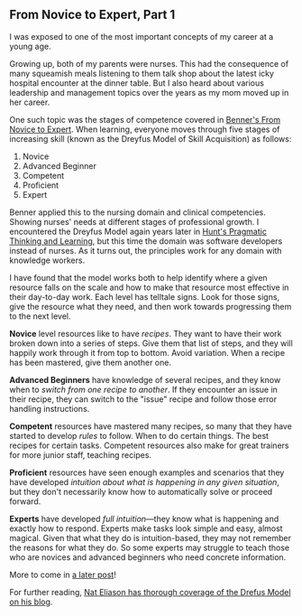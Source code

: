 ## From Novice to Expert, Part 1

I was exposed to one of the most important concepts of my career at a young age.

Growing up, both of my parents were nurses. This had the consequence of many squeamish meals listening to them talk shop about the latest icky hospital encounter at the dinner table. But I also heard about various leadership and management topics over the years as my mom moved up in her career.

One such topic was the stages of competence covered in [Benner's From Novice to Expert](https://www.amazon.com/Novice-Expert-Excellence-Clinical-Commemorative/dp/0130325228/). When learning, everyone moves through five stages of increasing skill (known as the Dreyfus Model of Skill Acquisition) as follows:

1. Novice
2. Advanced Beginner
3. Competent
4. Proficient
5. Expert

Benner applied this to the nursing domain and clinical competencies. Showing nurses' needs at different stages of professional growth. I encountered the Dreyfus Model again years later in [Hunt's Pragmatic Thinking and Learning](https://www.amazon.com/Pragmatic-Thinking-Learning-Refactor-Programmers/dp/1934356050/), but this time the domain was software developers instead of nurses. As it turns out, the principles work for any domain with knowledge workers.

I have found that the model works both to help identify where a given resource falls on the scale and how to make that resource most effective in their day-to-day work. Each level has telltale signs. Look for those signs, give the resource what they need, and then work towards progressing them to the next level.

**Novice** level resources like to have *recipes*. They want to have their work broken down into a series of steps. Give them that list of steps, and they will happily work through it from top to bottom. Avoid variation. When a recipe has been mastered, give them another one.

**Advanced Beginners** have knowledge of several recipes, and they know when to *switch from one recipe to another*. If they encounter an issue in their recipe, they can switch to the "issue" recipe and follow those error handling instructions.

**Competent** resources have mastered many recipes, so many that they have started to develop *rules* to follow. When to do certain things. The best recipes for certain tasks. Competent resources also make for great trainers for more junior staff, teaching recipes.

**Proficient** resources have seen enough examples and scenarios that they have developed *intuition about what is happening in any given situation*, but they don't necessarily know how to automatically solve or proceed forward.

**Experts** have developed *full intuition*—they know what is happening and exactly how to respond. Experts make tasks look simple and easy, almost magical. Given that what they do is intuition-based, they may not remember the reasons for what they do. So some experts may struggle to teach those who are novices and advanced beginners who need concrete information.

More to come in [a later post](https://www.matthewyancer.com/2023/10/06/from-novice-to-expert-part-2.html)!

For further reading, [Nat Eliason has thorough coverage of the Drefus Model on his blog](https://www.nateliason.com/blog/become-expert-dreyfus).
